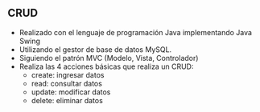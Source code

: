 ## CRUD
* Realizado con el lenguaje de programación Java implementando Java Swing
* Utilizando el gestor de base de datos MySQL.
* Siguiendo el patrón MVC (Modelo, Vista, Controlador)
* Realiza las 4 acciones básicas que realiza un CRUD:
    + create: ingresar datos
    + read: consultar datos
    + update: modificar datos
    + delete: eliminar datos
